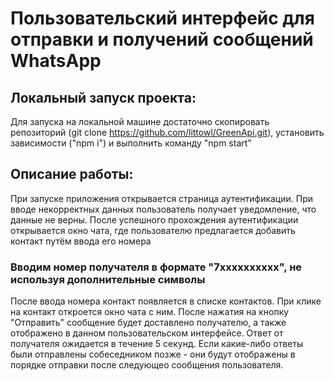 # Пользовательский интерфейс для отправки и получений сообщений WhatsApp
## Локальный запуск проекта:
Для запуска на локальной машине достаточно скопировать репозиторий (git clone https://github.com/littowl/GreenApi.git), установить зависимости ("npm i") и выполнить команду "npm start"
## Описание работы:
При запуске приложения открывается страница аутентификации. При вводе некорректных данных пользователь получает уведомление, что данные не верны.
После успешного прохождения аутентификации открывается окно чата, где пользователю предлагается добавить контакт путём ввода его номера
### Вводим номер получателя в формате "7xxxxxxxxxx", не используя дополнительные символы
После ввода номера контакт появляется в списке контактов. При клике на контакт откроется окно чата с ним.
После нажатия на кнопку "Отправить" сообщение будет доставлено получателю, а также отображено в данном пользовательском интерфейсе.
Ответ от получателя ожидается в течение 5 секунд. 
Если какие-либо ответы были отправлены собеседником позже - они будут отображены в порядке отправки после следующео сообщения пользователя.
